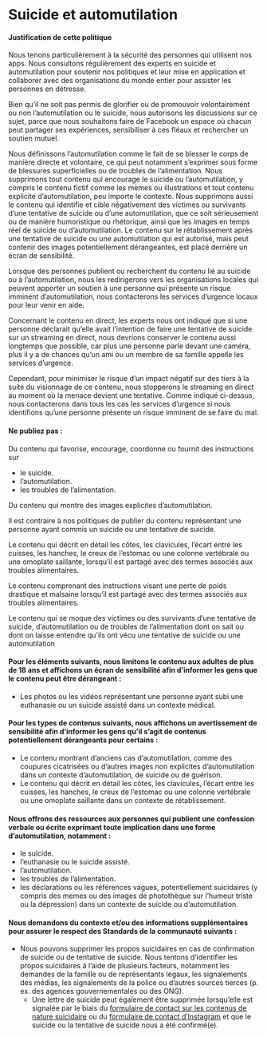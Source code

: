 Suicide et automutilation
=========================

#### Justification de cette politique

Nous tenons particulièrement à la sécurité des personnes qui utilisent nos apps. Nous consultons régulièrement des experts en suicide et automutilation pour soutenir nos politiques et leur mise en application et collaborer avec des organisations du monde entier pour assister les personnes en détresse.

Bien qu’il ne soit pas permis de glorifier ou de promouvoir volontairement ou non l’automutilation ou le suicide, nous autorisons les discussions sur ce sujet, parce que nous souhaitons faire de Facebook un espace où chacun peut partager ses expériences, sensibiliser à ces fléaux et rechercher un soutien mutuel.

Nous définissons l’automutilation comme le fait de se blesser le corps de manière directe et volontaire, ce qui peut notamment s’exprimer sous forme de blessures superficielles ou de troubles de l’alimentation. Nous supprimons tout contenu qui encourage le suicide ou l’automutilation, y compris le contenu fictif comme les mèmes ou illustrations et tout contenu explicite d’automutilation, peu importe le contexte. Nous supprimons aussi le contenu qui identifie et cible négativement des victimes ou survivants d’une tentative de suicide ou d’une automutilation, que ce soit sérieusement ou de manière humoristique ou rhétorique, ainsi que les images en temps réel de suicide ou d’automutilation. Le contenu sur le rétablissement après une tentative de suicide ou une automutilation qui est autorisé, mais peut contenir des images potentiellement dérangeantes, est placé derrière un écran de sensibilité.

Lorsque des personnes publient ou recherchent du contenu lié au suicide ou à l’automutilation, nous les redirigerons vers les organisations locales qui peuvent apporter un soutien à une personne qui présente un risque imminent d’automutilation, nous contacterons les services d’urgence locaux pour leur venir en aide.

Concernant le contenu en direct, les experts nous ont indiqué que si une personne déclarait qu’elle avait l’intention de faire une tentative de suicide sur un streaming en direct, nous devrions conserver le contenu aussi longtemps que possible, car plus une personne parle devant une caméra, plus il y a de chances qu’un ami ou un membre de sa famille appelle les services d’urgence.

Cependant, pour minimiser le risque d’un impact négatif sur des tiers à la suite du visionnage de ce contenu, nous stopperons le streaming en direct au moment où la menace devient une tentative. Comme indiqué ci-dessus, nous contacterons dans tous les cas les services d’urgence si nous identifions qu’une personne présente un risque imminent de se faire du mal.

#### Ne publiez pas :

Du contenu qui favorise, encourage, coordonne ou fournit des instructions sur

*   le suicide.
*   l’automutilation.
*   les troubles de l’alimentation.

Du contenu qui montre des images explicites d’automutilation.

Il est contraire à nos politiques de publier du contenu représentant une personne ayant commis un suicide ou une tentative de suicide.

Le contenu qui décrit en détail les côtes, les clavicules, l’écart entre les cuisses, les hanches, le creux de l’estomac ou une colonne vertébrale ou une omoplate saillante, lorsqu’il est partagé avec des termes associés aux troubles alimentaires.

Le contenu comprenant des instructions visant une perte de poids drastique et malsaine lorsqu’il est partagé avec des termes associés aux troubles alimentaires.

Le contenu qui se moque des victimes ou des survivants d’une tentative de suicide, d’automutilation ou de troubles de l’alimentation dont on sait ou dont on laisse entendre qu'ils ont vécu une tentative de suicide ou une automutilation

#### Pour les éléments suivants, nous limitons le contenu aux adultes de plus de 18 ans et affichons un écran de sensibilité afin d’informer les gens que le contenu peut être dérangeant :

*   Les photos ou les vidéos représentant une personne ayant subi une euthanasie ou un suicide assisté dans un contexte médical.

#### Pour les types de contenus suivants, nous affichons un avertissement de sensibilité afin d’informer les gens qu’il s’agit de contenus potentiellement dérangeants pour certains :

*   Le contenu montrant d’anciens cas d’automutilation, comme des coupures cicatrisées ou d’autres images non explicites d’automutilation dans un contexte d’automutilation, de suicide ou de guérison.
*   Le contenu qui décrit en détail les côtes, les clavicules, l’écart entre les cuisses, les hanches, le creux de l’estomac ou une colonne vertébrale ou une omoplate saillante dans un contexte de rétablissement.

#### Nous offrons des ressources aux personnes qui publient une confession verbale ou écrite exprimant toute implication dans une forme d’automutilation, notamment :

*   le suicide.
*   l’euthanasie ou le suicide assisté.
*   l’automutilation.
*   les troubles de l’alimentation.
*   les déclarations ou les références vagues, potentiellement suicidaires (y compris des memes ou des images de photothèque sur l’humeur triste ou la dépression) dans un contexte de suicide ou d’automutilation.

#### Nous demandons du contexte et/ou des informations supplémentaires pour assurer le respect des Standards de la communauté suivants :

*   Nous pouvons supprimer les propos suicidaires en cas de confirmation de suicide ou de tentative de suicide. Nous tentons d’identifier les propos suicidaires à l’aide de plusieurs facteurs, notamment les demandes de la famille ou de représentants légaux, les signalements des médias, les signalements de la police ou d’autres sources tierces (p. ex. des agences gouvernementales ou des ONG).
    *   Une lettre de suicide peut également être supprimée lorsqu’elle est signalée par le biais du [formulaire de contact sur les contenus de nature suicidaire](https://www.facebook.com/help/contact/305410456169423/) ou du [formulaire de contact d’Instagram](https://help.instagram.com/contact/383679321740945/) et que le suicide ou la tentative de suicide nous a été confirmé(e).